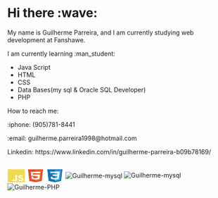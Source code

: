 <h1> Hi there :wave:</h1>

<p>My name is Guilherme Parreira, and I am currently studying web development at Fanshawe.</p>

<div>
    <p>I am currently learning :man_student:</p>
        <ul>
            <li>Java Script</li>
            <li>HTML</li>
            <li>CSS</li>
            <li>Data Bases(my sql & Oracle SQL Developer)</li>
            <li>PHP</li>
        </ul>
</div>


<div>
   <p>How to reach me:</p>
   <p>:iphone: (905)781-8441</p>
   <p>:email: guilherme.parreira1998@hotmail.com</p>
   <p>Linkedin: https://www.linkedin.com/in/guilherme-parreira-b09b78169/</p>

</div>


<div style="display: inline_block"><br>
  <img align="center" alt="Guilherme-js" height="30" width="40" src="https://raw.githubusercontent.com/devicons/devicon/master/icons/javascript/javascript-plain.svg">
  <img align="center" alt="Guilherme-HTML" height="30" width="40" src="https://raw.githubusercontent.com/devicons/devicon/master/icons/html5/html5-original.svg">
  <img align="center" alt="Guilherme-CSS" height="30" width="40" src="https://raw.githubusercontent.com/devicons/devicon/master/icons/css3/css3-original.svg">
  <img align="center" alt="Guilherme-mysql" height="30" width="40" src="https://cdn.jsdelivr.net/gh/devicons/devicon/icons/mysql/mysql-original.svg" />
  <img lign="center" alt="Guilherme-mysql" height="30" width="40" src="https://cdn.jsdelivr.net/gh/devicons/devicon/icons/oracle/oracle-original.svg" />       
  <img align="center" alt="Guilherme-PHP" height="30" width="40" src="https://cdn.jsdelivr.net/gh/devicons/devicon/icons/php/php-original.svg" />
</div>
  



